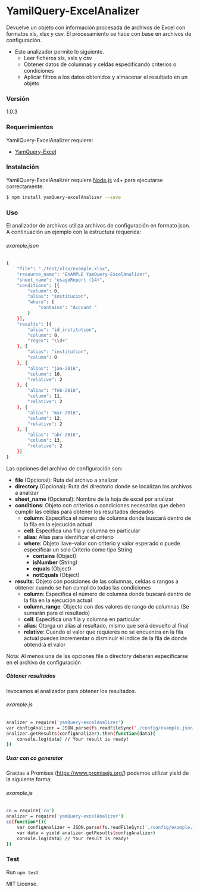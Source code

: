# YamilQuery-ExcelAnalizer

Devuelve un objeto con información procesada de archivos de Excel con formatos xls, xlsx y csv.
El procesamiento se hace con base en archivos de configuración.

+ Este analizador permite lo siguiente.
  - Leer ficheros xls, xslx y csv
  - Obtener datos de columnas y celdas especificando criterios o condiciones
  - Aplicar filtros a los datos obtenidos y almacenar el resultado en un objeto

### Versión
1.0.3

### Requerimientos

YamilQuery-ExcelAnalizer requiere:

* [YamQuery-Excel](https://www.npmjs.com/package/yamQuery-excel) 

### Instalación

YamilQuery-ExcelAnalizer requiere [Node.js](https://nodejs.org/) v4+ para ejecutarse correctamente.

```sh
$ npm install yamQuery-excelAnalizer --save
```

### Uso

El analizador de archivos utiliza archivos de configuración en formato json.
A continuación un ejemplo con la estructura requerida:

###### example.json
```sh
{
	"file": "./test/xlsx/example.xlsx",
	"resource_name": "EXAMPLE YamQuery-ExcelAnalizer",
	"sheet_name": "usageReport (14)",
	"conditions": [{
		"column": 0,
		"alias": "institucion",
		"where": {
			"contains": "Account "
		}
	}],
	"results": [{
		"alias": "id_institution",
		"column": 0,
		"regex": "\\d+"
	}, {
		"alias": "institution",
		"column": 0
	}, {
		"alias": "jan-2016",
		"column": 10,
		"relative": 2
	}, {
		"alias": "feb-2016",
		"column": 11,
		"relative": 2
	}, {
		"alias": "mar-2016",
		"column": 12,
		"relative": 2
	}, {
		"alias": "abr-2016",
		"column": 13,
		"relative": 2
	}]
}
```
Las opciones del archivo de configuración son:
+ __file__ (Opcional): Ruta del archivo a analizar
+ __directory__ (Opcional): Ruta del directorio donde se localizan los archivos a analizar
+ __sheet_name__ (Opcional): Nombre de la hoja de excel por analizar
+ __conditions__: Objeto con criterios o condiciones necesarias que deben cumplir las celdas para obtener los resultados deseados
  - __column__: Especifica el número de columna donde buscará dentro de la fila en la ejecución actual
  - __cell__: Especifica una fila y columna en particular
  - __alias__: Alias para identificar el criterio
  - __where__: Objeto llave-valor con criterio y valor esperado o puede especificar un solo Criterio como tipo String 
    - __contains__ (Object)
    - __isNumber__ (String)
    - __equals__ (Object)
    - __notEquals__ (Object)
+ __results__: Objeto con posiciones de las columnas, celdas o rangos a obtener cuando se han cumplido todas las condiciones
  - __column__: Especifica el número de columna donde buscará dentro de la fila en la ejecución actual
  - __column_range__: Objecto con dos valores de rango de columnas (Se sumarán para el resultado)
  - __cell__: Especifica una fila y columna en particular
  - __alias__: Otorga un alias al resultado, mismo que será devuelto al final
  - __relative__: Cuando el valor que requieres no se encuentra en la fila actual puedes incrementar o disminuir el indice de la fila de donde obtendrá el valor

Nota: Al menos una de las opciones file o directory deberán especificarse en el archivo de configuración
##### Obtener resultados
Invocamos al analizador para obtener los resultados.
###### example.js
```sh
analizer = require('yamQuery-excelAnalizer')
var configAnalizer = JSON.parse(fs.readFileSync('./config/example.json', 'utf8'))
analizer.getResults(configAnalizer).then(function(data){
	console.log(data) // Your result is ready!
})
```

##### Usar con co generator
Gracias a Promises (https://www.promisejs.org/) podemos utilizar yield de la siguiente forma:
###### example.js
```sh
co = require('co')
analizer = require('yamQuery-excelAnalizer')
co(function*(){
	var configAnalizer = JSON.parse(fs.readFileSync('./config/example.json', 'utf8'))
	var data = yield analizer.getResults(configAnalizer)
	console.log(data) // Your result is ready!
})
```


### Test
Run ```npm test ```

MIT License.


